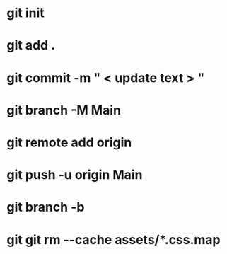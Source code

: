 
 # git init 
 # git add .
 # git commit -m " < update text > "
 # git branch -M Main
 # git remote add origin <branch url>
 # git push -u origin Main
 # git branch -b <new branch>
 # git git rm --cache assets/*.css.map

 